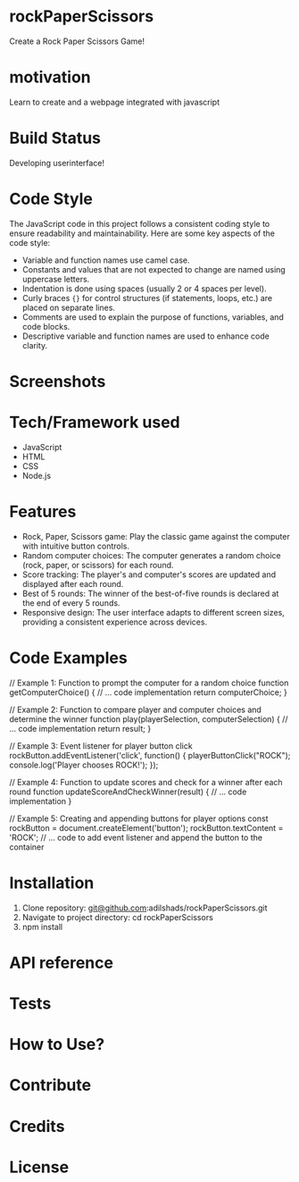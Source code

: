 # rockPaperScissors

Create a Rock Paper Scissors Game!

# motivation 

Learn to create and a webpage integrated with javascript

# Build Status

Developing userinterface!

# Code Style

The JavaScript code in this project follows a consistent coding style to ensure readability and maintainability. Here are some key aspects of the code style:

- Variable and function names use camel case.
- Constants and values that are not expected to change are named using uppercase letters.
- Indentation is done using spaces (usually 2 or 4 spaces per level).
- Curly braces `{}` for control structures (if statements, loops, etc.) are placed on separate lines.
- Comments are used to explain the purpose of functions, variables, and code blocks.
- Descriptive variable and function names are used to enhance code clarity.

# Screenshots

# Tech/Framework used

- JavaScript
- HTML
- CSS
- Node.js

# Features

- Rock, Paper, Scissors game: Play the classic game against the computer with intuitive button controls.
- Random computer choices: The computer generates a random choice (rock, paper, or scissors) for each round.
- Score tracking: The player's and computer's scores are updated and displayed after each round.
- Best of 5 rounds: The winner of the best-of-five rounds is declared at the end of every 5 rounds.
- Responsive design: The user interface adapts to different screen sizes, providing a consistent experience across devices.
# Code Examples

// Example 1: Function to prompt the computer for a random choice
function getComputerChoice() {
  // ... code implementation
  return computerChoice;
}

// Example 2: Function to compare player and computer choices and determine the winner
function play(playerSelection, computerSelection) {
  // ... code implementation
  return result;
}

// Example 3: Event listener for player button click
rockButton.addEventListener('click', function() {
  playerButtonClick("ROCK");
  console.log('Player chooses ROCK!');
});

// Example 4: Function to update scores and check for a winner after each round
function updateScoreAndCheckWinner(result) {
  // ... code implementation
}

// Example 5: Creating and appending buttons for player options
const rockButton = document.createElement('button');
rockButton.textContent = 'ROCK';
// ... code to add event listener and append the button to the container

# Installation

1. Clone repository: git@github.com:adilshads/rockPaperScissors.git
2. Navigate to project directory: cd rockPaperScissors
3. npm install

# API reference

# Tests

# How to Use? 

# Contribute

# Credits

# License





